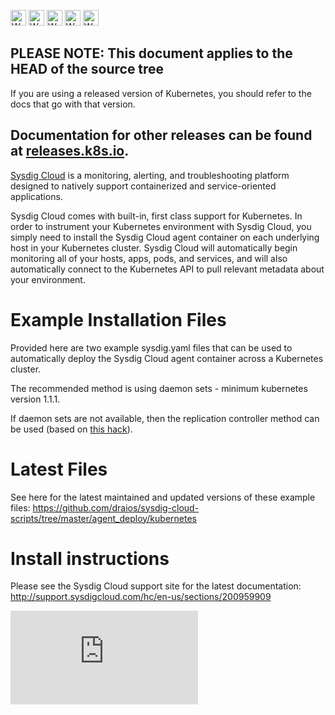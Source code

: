 <!-- BEGIN MUNGE: UNVERSIONED_WARNING -->

<!-- BEGIN STRIP_FOR_RELEASE -->

<img src="http://kubernetes.io/kubernetes/img/warning.png" alt="WARNING"
     width="25" height="25">
<img src="http://kubernetes.io/kubernetes/img/warning.png" alt="WARNING"
     width="25" height="25">
<img src="http://kubernetes.io/kubernetes/img/warning.png" alt="WARNING"
     width="25" height="25">
<img src="http://kubernetes.io/kubernetes/img/warning.png" alt="WARNING"
     width="25" height="25">
<img src="http://kubernetes.io/kubernetes/img/warning.png" alt="WARNING"
     width="25" height="25">

<h2>PLEASE NOTE: This document applies to the HEAD of the source tree</h2>

If you are using a released version of Kubernetes, you should
refer to the docs that go with that version.

Documentation for other releases can be found at
[releases.k8s.io](http://releases.k8s.io).
</strong>
--

<!-- END STRIP_FOR_RELEASE -->

<!-- END MUNGE: UNVERSIONED_WARNING -->

[Sysdig Cloud](http://www.sysdig.com/) is a monitoring, alerting, and troubleshooting platform designed to natively support containerized and service-oriented applications.

Sysdig Cloud comes with built-in, first class support for Kubernetes. In order to instrument your Kubernetes environment with Sysdig Cloud, you simply need to install the Sysdig Cloud agent container on each underlying host in your Kubernetes cluster. Sysdig Cloud will automatically begin monitoring all of your hosts, apps, pods, and services, and will also automatically connect to the Kubernetes API to pull relevant metadata about your environment.

# Example Installation Files

Provided here are two example sysdig.yaml files that can be used to automatically deploy the Sysdig Cloud agent container across a Kubernetes cluster.

The recommended method is using daemon sets - minimum kubernetes version 1.1.1.

If daemon sets are not available, then the replication controller method can be used (based on [this hack](https://stackoverflow.com/questions/33377054/how-to-require-one-pod-per-minion-kublet-when-configuring-a-replication-controll/33381862#33381862 )).

# Latest Files

See here for the latest maintained and updated versions of these example files:
https://github.com/draios/sysdig-cloud-scripts/tree/master/agent_deploy/kubernetes

# Install instructions

Please see the Sysdig Cloud support site for the latest documentation:
http://support.sysdigcloud.com/hc/en-us/sections/200959909



<!-- BEGIN MUNGE: GENERATED_ANALYTICS -->
[![Analytics](https://kubernetes-site.appspot.com/UA-36037335-10/GitHub/examples/sysdig-cloud/README.md?pixel)]()
<!-- END MUNGE: GENERATED_ANALYTICS -->
